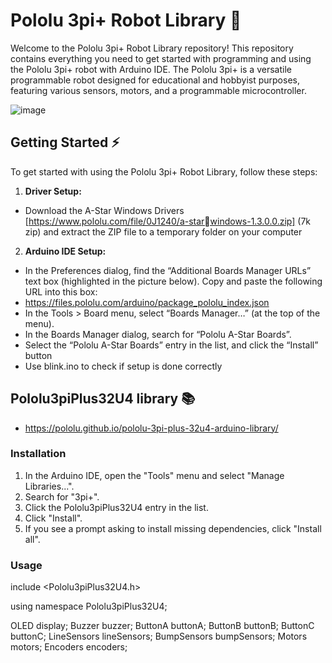 # Pololu 3pi+ Robot Library 🤖
Welcome to the Pololu 3pi+ Robot Library repository! This repository contains everything you need to get started with programming and using the Pololu 3pi+ robot with Arduino IDE. The Pololu 3pi+ is a versatile programmable robot designed for educational and hobbyist purposes, featuring various sensors, motors, and a programmable microcontroller.

![image](https://github.com/Ric4rd1/Pololu-3Pi-/assets/111295737/a0e622e8-d07a-4ce9-80b9-68657a4760a6)
## Getting Started ⚡
To get started with using the Pololu 3pi+ Robot Library, follow these steps:
1. **Driver Setup:**
- Download the A-Star Windows Drivers [https://www.pololu.com/file/0J1240/a-starwindows-1.3.0.0.zip] (7k zip) and extract the ZIP file to a temporary folder on your computer
2. **Arduino IDE Setup:** 
- In the Preferences dialog, find the “Additional Boards Manager URLs” text box (highlighted in the picture below). Copy and paste the following URL into this box:
- https://files.pololu.com/arduino/package_pololu_index.json
- In the Tools > Board menu, select “Boards Manager…” (at the top of the menu).
- In the Boards Manager dialog, search for “Pololu A-Star Boards”.
- Select the “Pololu A-Star Boards” entry in the list, and click the “Install” button
- Use blink.ino to check if setup is done correctly

## Pololu3piPlus32U4 library 📚
- https://pololu.github.io/pololu-3pi-plus-32u4-arduino-library/

### **Installation**
1. In the Arduino IDE, open the "Tools" menu and select "Manage Libraries...".
2. Search for "3pi+".
3. Click the Pololu3piPlus32U4 entry in the list.
4. Click "Install".
5. If you see a prompt asking to install missing dependencies, click "Install all".

### **Usage**
include &lt;Pololu3piPlus32U4.h>
 
using namespace Pololu3piPlus32U4;
 
OLED display;
Buzzer buzzer;
ButtonA buttonA;
ButtonB buttonB;
ButtonC buttonC;
LineSensors lineSensors;
BumpSensors bumpSensors;
Motors motors;
Encoders encoders;

